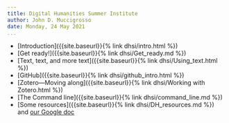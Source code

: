 ```yaml
---
title: Digital Humanities Summer Institute
author: John D. Muccigrosso
date: Monday, 24 May 2021
...
```


- [Introduction]({{site.baseurl}}{% link dhsi/intro.html %})
- [Get ready!]({{site.baseurl}}{% link dhsi/Get_ready.md %})
- [Text, text, and more text]({{site.baseurl}}{% link dhsi/Using_text.html %})
- [GitHub]({{site.baseurl}}{% link dhsi/github_intro.html %})
- [Zotero—Moving along]({{site.baseurl}}{% link dhsi/Working with Zotero.html %})
- [The Command line]({{site.baseurl}}{% link dhsi/command_line.md %})
- [Some resources]({{site.baseurl}}{% link dhsi/DH_resources.md %}) and [our Google doc](https://docs.google.com/document/d/1JN_U1NN7bDGBAkcOBvFt667F6gwWDgSDlE5Son382rA/edit#heading=h.54ykp5krn7pv)
